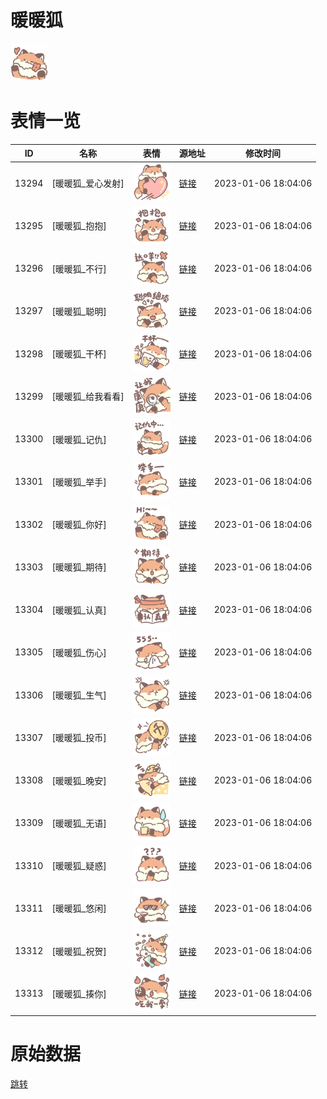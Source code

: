 # 暖暖狐

<img src="./cover.png" height="60" alt="cover" />

# 表情一览

|ID|名称|表情|源地址|修改时间|
|----|----|----|----|----|
|13294|[暖暖狐_爱心发射]|<img src="./pic/013294_%5B暖暖狐_爱心发射%5D.png" height="60" alt="爱心发射"/>|[链接](https://i0.hdslb.com/bfs/emote/c1e8d196c13f4db7828f2920436a57f09f33e273.png)|2023-01-06 18:04:06|
|13295|[暖暖狐_抱抱]|<img src="./pic/013295_%5B暖暖狐_抱抱%5D.png" height="60" alt="抱抱"/>|[链接](https://i0.hdslb.com/bfs/emote/3ee9dda9e4f24850fa0624da0c1997e65c407548.png)|2023-01-06 18:04:06|
|13296|[暖暖狐_不行]|<img src="./pic/013296_%5B暖暖狐_不行%5D.png" height="60" alt="不行"/>|[链接](https://i0.hdslb.com/bfs/emote/5eda27efea257c5785bfbd3956e70c0af5191b79.png)|2023-01-06 18:04:06|
|13297|[暖暖狐_聪明]|<img src="./pic/013297_%5B暖暖狐_聪明%5D.png" height="60" alt="聪明"/>|[链接](https://i0.hdslb.com/bfs/emote/aba590b538eb80d03bebada9e4388c4c406481d4.png)|2023-01-06 18:04:06|
|13298|[暖暖狐_干杯]|<img src="./pic/013298_%5B暖暖狐_干杯%5D.png" height="60" alt="干杯"/>|[链接](https://i0.hdslb.com/bfs/emote/05695647c29026468a8cc3cbc5d7f4c6c336ae6b.png)|2023-01-06 18:04:06|
|13299|[暖暖狐_给我看看]|<img src="./pic/013299_%5B暖暖狐_给我看看%5D.png" height="60" alt="给我看看"/>|[链接](https://i0.hdslb.com/bfs/emote/9b3bef7012d1f0eeb6949b14f4b7630c2f14c560.png)|2023-01-06 18:04:06|
|13300|[暖暖狐_记仇]|<img src="./pic/013300_%5B暖暖狐_记仇%5D.png" height="60" alt="记仇"/>|[链接](https://i0.hdslb.com/bfs/emote/f6f8ac686076b6cfd0e499ed337fc5bae402e51e.png)|2023-01-06 18:04:06|
|13301|[暖暖狐_举手]|<img src="./pic/013301_%5B暖暖狐_举手%5D.png" height="60" alt="举手"/>|[链接](https://i0.hdslb.com/bfs/emote/d0fd55c9f824df21f0b78be802564ee84dbe8753.png)|2023-01-06 18:04:06|
|13302|[暖暖狐_你好]|<img src="./pic/013302_%5B暖暖狐_你好%5D.png" height="60" alt="你好"/>|[链接](https://i0.hdslb.com/bfs/emote/44e56c9de90224c39d542bebda8f397f8a4dc87b.png)|2023-01-06 18:04:06|
|13303|[暖暖狐_期待]|<img src="./pic/013303_%5B暖暖狐_期待%5D.png" height="60" alt="期待"/>|[链接](https://i0.hdslb.com/bfs/emote/1892b9c9027a3380057be59106e8be52eb1758bf.png)|2023-01-06 18:04:06|
|13304|[暖暖狐_认真]|<img src="./pic/013304_%5B暖暖狐_认真%5D.png" height="60" alt="认真"/>|[链接](https://i0.hdslb.com/bfs/emote/9b02b4e900b84823dc521ad437ecd235f9edf14c.png)|2023-01-06 18:04:06|
|13305|[暖暖狐_伤心]|<img src="./pic/013305_%5B暖暖狐_伤心%5D.png" height="60" alt="伤心"/>|[链接](https://i0.hdslb.com/bfs/emote/1cb659f9e921186b25be8d4e1e0a5fcd5d64bd93.png)|2023-01-06 18:04:06|
|13306|[暖暖狐_生气]|<img src="./pic/013306_%5B暖暖狐_生气%5D.png" height="60" alt="生气"/>|[链接](https://i0.hdslb.com/bfs/emote/e16f187b89db3045b78c7d35e1b0911663c021bf.png)|2023-01-06 18:04:06|
|13307|[暖暖狐_投币]|<img src="./pic/013307_%5B暖暖狐_投币%5D.png" height="60" alt="投币"/>|[链接](https://i0.hdslb.com/bfs/emote/58946ff3431646bada74f9340d2020e741fa9d98.png)|2023-01-06 18:04:06|
|13308|[暖暖狐_晚安]|<img src="./pic/013308_%5B暖暖狐_晚安%5D.png" height="60" alt="晚安"/>|[链接](https://i0.hdslb.com/bfs/emote/0d2c3393963ab309a0e941f39d125766de77c8e3.png)|2023-01-06 18:04:06|
|13309|[暖暖狐_无语]|<img src="./pic/013309_%5B暖暖狐_无语%5D.png" height="60" alt="无语"/>|[链接](https://i0.hdslb.com/bfs/emote/07c63d773b71faa580ff5c9926a0f1441362b5ad.png)|2023-01-06 18:04:06|
|13310|[暖暖狐_疑惑]|<img src="./pic/013310_%5B暖暖狐_疑惑%5D.png" height="60" alt="疑惑"/>|[链接](https://i0.hdslb.com/bfs/emote/b5fb3e4e69cb97509a7947362379323b61e8edc3.png)|2023-01-06 18:04:06|
|13311|[暖暖狐_悠闲]|<img src="./pic/013311_%5B暖暖狐_悠闲%5D.png" height="60" alt="悠闲"/>|[链接](https://i0.hdslb.com/bfs/emote/64a15e7a829821664b21c39dca20b17f921970d2.png)|2023-01-06 18:04:06|
|13312|[暖暖狐_祝贺]|<img src="./pic/013312_%5B暖暖狐_祝贺%5D.png" height="60" alt="祝贺"/>|[链接](https://i0.hdslb.com/bfs/emote/489ac0e9ae6ccb205ae5010935cf58d256f2decf.png)|2023-01-06 18:04:06|
|13313|[暖暖狐_揍你]|<img src="./pic/013313_%5B暖暖狐_揍你%5D.png" height="60" alt="揍你"/>|[链接](https://i0.hdslb.com/bfs/emote/26e792dcd5d633c99a03ec3bf557208cd8481b12.png)|2023-01-06 18:04:06|

# 原始数据

[跳转](./raw.json)

